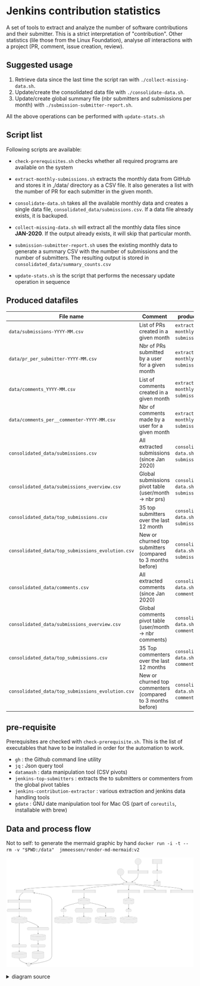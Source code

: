 # Jenkins contribution statistics

A set of tools to extract and analyze the number of software contributions and their submitter.
This is a strict interpretation of "contribution". Other statistics (lile those from the Linux Foundation), analyse *all* interactions with a project (PR, comment, issue creation, review).

## Suggested usage

1. Retrieve data since the last time the script ran with `./collect-missing-data.sh`.
1. Update/create the consolidated data file with `./consolidate-data.sh`.
1. Update/create global summary file (nbr submitters and submissions per month) with `./submission-submitter-report.sh`.

All the above operations can be performed with `update-stats.sh`

## Script list

Following scripts are available:
- `check-prerequisites.sh` checks whether all required programs are available on the system
- `extract-monthly-submissions.sh` extracts the monthly data from GitHub and stores it in ,/data/ directory as a CSV file. It also generates a list with the number of PR for each submitter in the given month.
- `consolidate-data.sh` takes all the available monthly data and creates a single data file, `consolidated_data/submissions.csv`. If a data file already exists, it is backuped.
- `collect-missing-data.sh` will extract all the monthly data files since **JAN-2020**. If the output already exists, it will skip that particular month.
- `submission-submitter-report.sh` uses the existing monthly data to generate a summary CSV with the number of submissions and the number of submitters. The resulting output is stored in `consolidated_data/summary_counts.csv`

- `update-stats.sh` is the script that performs the necessary update operation in sequence

## Produced datafiles

| File name | Comment | produced by |
| -------------------------------------------- | ------------------------------------------------ | -------------------------------- |
| `data/submissions-YYYY-MM.csv`               | List of PRs created in a given month             | `extract-monthly-submissions.sh` |
| `data/pr_per_submitter-YYYY-MM.csv`          | Nbr of PRs submitted by a user for a given month | `extract-monthly-submissions.sh` |
| `data/comments_YYYY-MM.csv`                  | List of comments created in a given month        | `extract-monthly-submissions.sh` |
| `data/comments_per__commenter-YYYY-MM.csv`   | Nbr of comments made by a user for a given month | `extract-monthly-submissions.sh` |
| `consolidated_data/submissions.csv`          | All extracted submissions (since Jan 2020)       | `consolidate-data.sh submissions` |
| `consolidated_data/submissions_overview.csv` | Global submissions pivot table (user/month -> nbr prs)   | `consolidate-data.sh submissions` |
| `consolidated_data/top_submissions.csv`      | 35 top submitters over the last 12 month                 | `consolidate-data.sh submissions` |
| `consolidated_data/top_submissions_evolution.csv` | New or churned top submitters (compared to 3 months before) | `consolidate-data.sh submissions` |
| `consolidated_data/comments.csv`             | All extracted comments (since Jan 2020)                  | `consolidate-data.sh comments` |
| `consolidated_data/submissions_overview.csv` | Global comments pivot table (user/month -> nbr comments) | `consolidate-data.sh comments` |
| `consolidated_data/top_submissions.csv`      | 35 Top commenters over the last 12 months                | `consolidate-data.sh comments` |
| `consolidated_data/top_submissions_evolution.csv` | New or churned top commenters (compared to 3 months before) | `consolidate-data.sh comments` |


## pre-requisite

Prerequisites are checked with `check-prerequisite.sh`. 
This is the list of executables that have to be installed in order for the automation to work.

- `gh` : the Github command line utility
- `jq` : Json query tool
- `datamash` : data manipulation tool (CSV pivots)
- `jenkins-top-submitters` : extracts the to submitters or commenters from the global pivot tables
- `jenkins-contribution-extractor` : various extraction and jenkins data handling tools
- `gdate` : GNU date manipulation tool for Mac OS (part of `coreutils`, installable with brew)

## Data and process flow

Not to self: to generate the mermaid graphic by hand `docker run -i -t --rm -v "$PWD:/data"  jmmeessen/render-md-mermaid:v2`

![data & process flowchart](flowchart.svg)
<details>
  <summary>diagram source</summary>
  This details block is collapsed by default when viewed in GitHub. This hides the mermaid graph definition, while the rendered image
  linked above is shown. The details tag has to follow the image tag. (newlines allowed)


```mermaid
flowchart TD
	start1(("`Start
	(others)
	 `"))

    start2(("`Start
    (jenkins)
     `"))

    extract_end((End))

    %% Processes

	A[[update-benchmark-stats.sh]]
	B[[update-stats.sh]]
    C[[collect-missing-data.sh]]
    D[[consolidate-data.sh submissions]]
    E[[consolidate-data.sh comments]]
    F[[submission-submitter-report.sh]]
    G[[comment-commenter-report.sh]]
    extracData[[extract-monthly-submissions.sh]]
    get_submitters{{"jenkins-contribution-extractor get submitters {org}"}}
    get_commenters{{"jenkins-contribution-extractor get commenters"}}
    top_extract{{jenkins-top-submitters </br> extract}}
    top_compare{{jenkins-top-submitters </br>compare}}

    %% data files
    submission_month[(submission_YYMM.csv)]
    monththlyPivot_submit[(pr_per_submitter.csv)]
    comments_month[(comments_YYMM.csv)]
    monththlyPivot_comment[(comments_per_</br>_commenter.csv)]
    global_submissions[(submissions.csv)]
    global_submissionsOverview[(submissions_overview.csv)]
    top_submission[(top_submissions.csv)]
    top_submission_evol[(top_submissions_evolution.csv)]

    global_comments[(comments.csv)]
    global_commentsOverview[(comments_overview.csv)]

    %% legend
    legend_app[[Application </br>or script]]
    legend_sub{{sub routine}}
    legend_data[(data file)]
    legend_app --> legend_sub -.-> legend_data

    %% pivot processes
    monthlypivot_subm{{pivot monthly data}}
    monthlypivot_comment{{pivot monthly data}}
    subm_overview_pivot{{pivot}}
    comment_overview_pivot{{pivot}}

    
    %% flow
	start1 --> A -- loops through org --> B
	start2 --> B
    B --> C -- monthly data missing ? --> extracData  --> get_submitters
    get_submitters -.-> submission_month --> monthlypivot_subm -.-> monththlyPivot_submit --> extract_end --> C
    submission_month --> get_commenters -.-> comments_month --> monthlypivot_comment -.-> monththlyPivot_comment --> extract_end
    B --> D --> global_submissions
    global_submissions --> subm_overview_pivot -.-> global_submissionsOverview
    global_submissions --> top_extract --> top_submission
    global_submissions --> top_compare --> top_submission_evol
    B --> E --> global_comments --> comment_overview_pivot -.-> global_commentsOverview
    B --> F 
    B --> G
```
</details>
